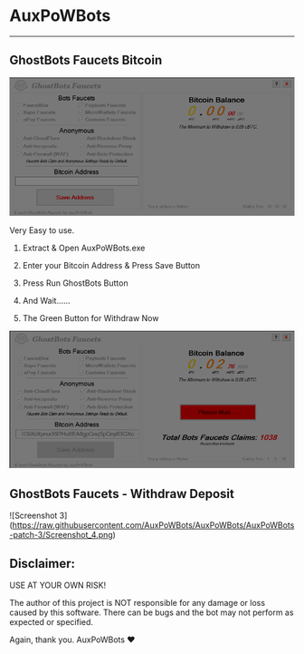 # AuxPoWBots
--------------------------------
## GhostBots Faucets Bitcoin
![AuxPoWBots logo](
https://raw.githubusercontent.com/AuxPoWBots/AuxPoWBots/4860d9b39d04471955d8a514e96307ac6f076399/Screenshot_3.png)

  Very Easy to use.
  
  1) Extract & Open AuxPoWBots.exe
  
  2) Enter your Bitcoin Address & Press Save Button
  
  3) Press Run GhostBots Button
  
  3) And Wait...... 
  
  4) The Green Button for Withdraw Now
  
  
 ![Screenshot 2]( https://raw.githubusercontent.com/AuxPoWBots/AuxPoWBots/AuxPoWBots-patch-2/Screenshot_2.png)
  
 ## GhostBots Faucets - Withdraw Deposit
 
 
 ![Screenshot 3] (https://raw.githubusercontent.com/AuxPoWBots/AuxPoWBots/AuxPoWBots-patch-3/Screenshot_4.png)

## Disclaimer:

  USE AT YOUR OWN RISK!

  The author of this project is NOT responsible for any damage or loss caused by this software. There can be bugs and the bot may not perform as expected or specified.

Again, thank you. AuxPoWBots :heart:
